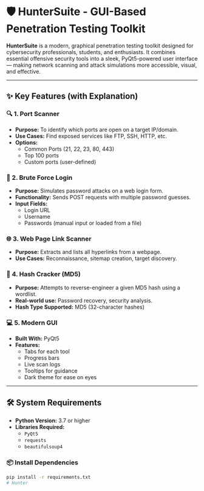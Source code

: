 # 🛡️ HunterSuite - GUI-Based Penetration Testing Toolkit

**HunterSuite** is a modern, graphical penetration testing toolkit designed for cybersecurity professionals, students, and enthusiasts. It combines essential offensive security tools into a sleek, PyQt5-powered user interface — making network scanning and attack simulations more accessible, visual, and effective.

---

## ✨ Key Features (with Explanation)

### 🔍 1. Port Scanner
- **Purpose:** To identify which ports are open on a target IP/domain.
- **Use Cases:** Find exposed services like FTP, SSH, HTTP, etc.
- **Options:**
  - Common Ports (21, 22, 23, 80, 443)
  - Top 100 ports
  - Custom ports (user-defined)

### 🔐 2. Brute Force Login
- **Purpose:** Simulates password attacks on a web login form.
- **Functionality:** Sends POST requests with multiple password guesses.
- **Input Fields:**
  - Login URL
  - Username
  - Passwords (manual input or loaded from a file)

### 🌐 3. Web Page Link Scanner
- **Purpose:** Extracts and lists all hyperlinks from a webpage.
- **Use Cases:** Reconnaissance, sitemap creation, target discovery.

### 🔑 4. Hash Cracker (MD5)
- **Purpose:** Attempts to reverse-engineer a given MD5 hash using a wordlist.
- **Real-world use:** Password recovery, security analysis.
- **Hash Type Supported:** MD5 (32-character hashes)

### 💻 5. Modern GUI
- **Built With:** PyQt5
- **Features:**
  - Tabs for each tool
  - Progress bars
  - Live scan logs
  - Tooltips for guidance
  - Dark theme for ease on eyes

---

## 🛠️ System Requirements

- **Python Version:** 3.7 or higher
- **Libraries Required:**
  - `PyQt5`
  - `requests`
  - `beautifulsoup4`

### 📦 Install Dependencies
```bash
pip install -r requirements.txt
#   H u n t e r  
 